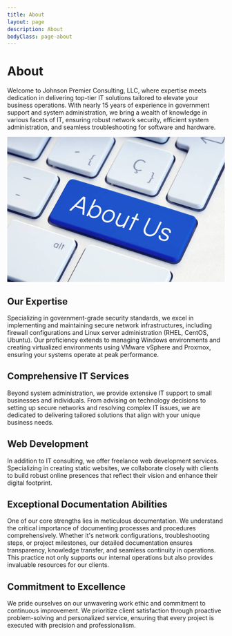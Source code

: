 ```yaml
---
title: About
layout: page
description: About
bodyClass: page-about
---
```


# About
Welcome to Johnson Premier Consulting, LLC, where expertise meets dedication in delivering top-tier IT solutions tailored to elevate your business operations. With nearly 15 years of experience in government support and system administration, we bring a wealth of knowledge in various facets of IT, ensuring robust network security, efficient system administration, and seamless troubleshooting for software and hardware.

![Accounting Services](/images/about.jpg)



## Our Expertise

Specializing in government-grade security standards, we excel in implementing and maintaining secure network infrastructures, including firewall configurations and Linux server administration (RHEL, CentOS, Ubuntu). Our proficiency extends to managing Windows environments and creating virtualized environments using VMware vSphere and Proxmox, ensuring your systems operate at peak performance.

## Comprehensive IT Services

Beyond system administration, we provide extensive IT support to small businesses and individuals. From advising on technology decisions to setting up secure networks and resolving complex IT issues, we are dedicated to delivering tailored solutions that align with your unique business needs.

## Web Development

In addition to IT consulting, we offer freelance web development services. Specializing in creating static websites, we collaborate closely with clients to build robust online presences that reflect their vision and enhance their digital footprint.

## Exceptional Documentation Abilities

One of our core strengths lies in meticulous documentation. We understand the critical importance of documenting processes and procedures comprehensively. Whether it's network configurations, troubleshooting steps, or project milestones, our detailed documentation ensures transparency, knowledge transfer, and seamless continuity in operations. This practice not only supports our internal operations but also provides invaluable resources for our clients.

## Commitment to Excellence

We pride ourselves on our unwavering work ethic and commitment to continuous improvement. We prioritize client satisfaction through proactive problem-solving and personalized service, ensuring that every project is executed with precision and professionalism.

